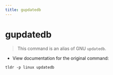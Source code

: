 ```yaml
---
title: gupdatedb
---
```

# gupdatedb

> This command is an alias of GNU `updatedb`.

- View documentation for the original command:

`tldr -p linux updatedb`
